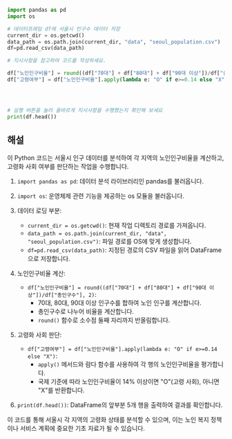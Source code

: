 ```python
import pandas as pd
import os

# 데이터프레임 df에 서울시 인구수 데이터 저장
current_dir = os.getcwd()
data_path = os.path.join(current_dir, "data", "seoul_population.csv")
df=pd.read_csv(data_path)

# 지시사항을 참고하여 코드를 작성하세요.

df["노인인구비율"] = round((df["70대"] + df["80대"] + df["90대 이상"])/df["총인구수"], 2)
df["고령여부"] = df["노인인구비율"].apply(lambda e: "O" if e>=0.14 else "X")




# 실행 버튼을 눌러 올바르게 지시사항을 수행했는지 확인해 보세요
print(df.head())
```

## 해설

이 Python 코드는 서울시 인구 데이터를 분석하여 각 지역의 노인인구비율을 계산하고, 고령화 사회 여부를 판단하는 작업을 수행합니다.

1. `import pandas as pd`: 데이터 분석 라이브러리인 pandas를 불러옵니다.
2. `import os`: 운영체제 관련 기능을 제공하는 os 모듈을 불러옵니다.

3. 데이터 로딩 부분:
   - `current_dir = os.getcwd()`: 현재 작업 디렉토리 경로를 가져옵니다.
   - `data_path = os.path.join(current_dir, "data", "seoul_population.csv")`: 파일 경로를 OS에 맞게 생성합니다.
   - `df=pd.read_csv(data_path)`: 지정된 경로의 CSV 파일을 읽어 DataFrame으로 저장합니다.

4. 노인인구비율 계산:
   - `df["노인인구비율"] = round((df["70대"] + df["80대"] + df["90대 이상"])/df["총인구수"], 2)`:
     - 70대, 80대, 90대 이상 인구수를 합하여 노인 인구를 계산합니다.
     - 총인구수로 나누어 비율을 계산합니다.
     - `round()` 함수로 소수점 둘째 자리까지 반올림합니다.

5. 고령화 사회 판단:
   - `df["고령여부"] = df["노인인구비율"].apply(lambda e: "O" if e>=0.14 else "X")`:
     - `apply()` 메서드와 람다 함수를 사용하여 각 행의 노인인구비율을 평가합니다.
     - 국제 기준에 따라 노인인구비율이 14% 이상이면 "O"(고령 사회), 아니면 "X"를 반환합니다.

6. `print(df.head())`: DataFrame의 앞부분 5개 행을 출력하여 결과를 확인합니다.

이 코드를 통해 서울시 각 지역의 고령화 상태를 분석할 수 있으며, 이는 노인 복지 정책이나 서비스 계획에 중요한 기초 자료가 될 수 있습니다.